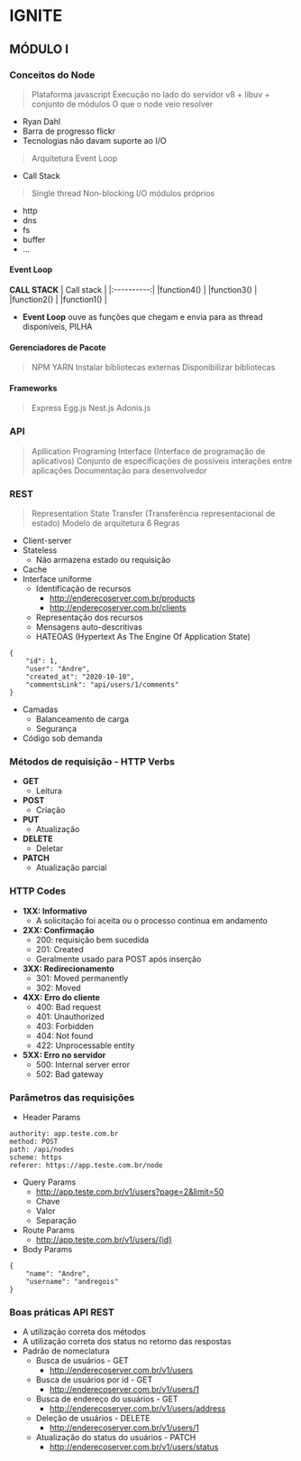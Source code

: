 # IGNITE

## MÓDULO I

### Conceitos do Node
> Plataforma javascript
> Execução no lado do servidor
> v8 + libuv + conjunto de módulos
> O que o node veio resolver
- Ryan Dahl
- Barra de progresso flickr
- Tecnologias não davam suporte ao I/O
> Arquitetura Event Loop
- Call Stack
> Single thread
> Non-blocking I/O
> módulos próprios
- http
- dns
- fs
- buffer
- ...
#### Event Loop
**CALL STACK**
| Call stack |
|:----------:|
|function4() |
|function3() |
|function2() |
|function1() |
- **Event Loop** ouve as funções que chegam e envia para as thread disponíveis, PILHA
#### Gerenciadores de Pacote
> NPM
> YARN
> Instalar bibliotecas externas
> Disponibilizar bibliotecas

#### Frameworks
> Express
> Egg.js
> Nest.js
> Adonis.js

### API
> Apllication Programing Interface (Interface de programação de aplicativos)
> Conjunto de especificações de possíveis interações entre aplicações
> Documentação para desenvolvedor

### REST
> Representation State Transfer (Transferência representacional de estado)
> Modelo de arquitetura
> 6 Regras
- Client-server
- Stateless
    - Não armazena estado ou requisição
- Cache
- Interface uniforme
    - Identificação de recursos
        - http://enderecoserver.com.br/products
        - http://enderecoserver.com.br/clients
    - Representação dos recursos
    - Mensagens auto-descritivas
    - HATEOAS (Hypertext As The Engine Of Application State)
```
{
    "id": 1,
    "user": "Andre",
    "created_at": "2020-10-10",
    "commentsLink": "api/users/1/comments"
}
```
- Camadas
    - Balanceamento de carga
    - Segurança
- Código sob demanda

### Métodos de requisição - HTTP Verbs           
- **GET**
    - Leitura
- **POST**
    - Criação
- **PUT**
    - Atualização
- **DELETE**
    - Deletar
- **PATCH**
    - Atualização parcial

### HTTP Codes
- **1XX: Informativo**
    - A solicitação foi aceita ou o processo continua em andamento
- **2XX: Confirmação**
    - 200: requisição bem sucedida
    - 201: Created
    - Geralmente usado para  POST após inserção
- **3XX: Redirecionamento**
    - 301: Moved permanently
    - 302: Moved
- **4XX: Erro do cliente**
    - 400: Bad request
    - 401: Unauthorized
    - 403: Forbidden
    - 404: Not found
    - 422: Unprocessable entity
- **5XX: Erro no servidor**
    - 500: Internal server error
    - 502: Bad gateway

### Parâmetros das requisições
- Header Params
```
authority: app.teste.com.br
method: POST
path: /api/nodes
scheme: https
referer: https://app.teste.com.br/node
```
- Query Params
    - http://app.teste.com.br/v1/users?page=2&limit=50
    - Chave
    - Valor
    - Separação
- Route Params 
    - http://app.teste.com.br/v1/users/{id}
- Body Params
```
{
    "name": "Andre",
    "username": "andregois"
}
```

### Boas práticas API REST
- A utilização correta dos métodos
- A utilização correta dos status no retorno das respostas
- Padrão de nomeclatura
    - Busca de usuários - GET
        - http://enderecoserver.com.br/v1/users
    - Busca de usuários por id - GET
        - http://enderecoserver.com.br/v1/users/1
    - Busca de endereço do usuários - GET
        - http://enderecoserver.com.br/v1/users/address
    - Deleção de usuários - DELETE
        - http://enderecoserver.com.br/v1/users/1
    - Atualização do status do usuários - PATCH
        - http://enderecoserver.com.br/v1/users/status


